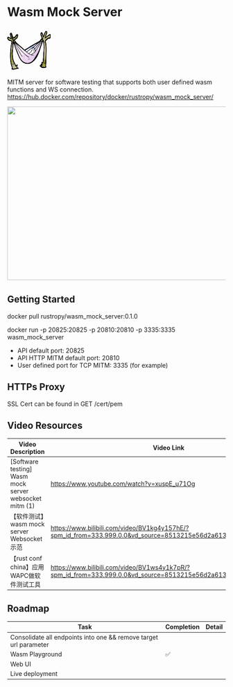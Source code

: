 # Wasm Mock Server
<img src="https://github.com/wasmmock/wasm_mock_rust/blob/main/hammock-min.png" width="100" height="100">

MITM server for software testing that supports both user defined wasm functions and WS connection.
https://hub.docker.com/repository/docker/rustropy/wasm_mock_server/

<img src="https://rustropy.netlify.app/images/wasmtesting.png" width="600" height="400">

## Getting Started
docker pull rustropy/wasm_mock_server:0.1.0

docker run -p 20825:20825 -p 20810:20810 -p 3335:3335 wasm_mock_server

* API default port: 20825
* API HTTP MITM default port: 20810 
* User defined port for TCP MITM: 3335 (for example)

## HTTPs Proxy
SSL Cert can be found in GET /cert/pem

## Video Resources
| Video Description  | Video Link |
| ------------- | ------------- |
| [Software testing] Wasm mock server websocket mitm (1)  | https://www.youtube.com/watch?v=xuspE_u71Og  |
| 【软件测试】wasm mock server Websocket 示范  | https://www.bilibili.com/video/BV1kg4y157hE/?spm_id_from=333.999.0.0&vd_source=8513215e56d2a613eb870e5ccc630e88  |
| 【rust conf china】应用WAPC做软件测试工具   | https://www.bilibili.com/video/BV1ws4y1k7pR/?spm_id_from=333.999.0.0&vd_source=8513215e56d2a613eb870e5ccc630e88  |

## Roadmap
| Task  | Completion | Detail |
| ------------- | ------------- | ------------- |
| Consolidate all endpoints into one && remove target url parameter  |  |
| Wasm Playground  | ✅    |  |
| Web UI   |   |  |
| Live deployment   |   |  |
